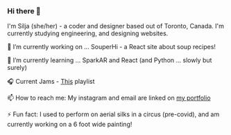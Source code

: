 ### Hi there 👋

I'm Silja (she/her) - a coder and designer based out of Toronto, Canada. I'm currently studying engineering, and designing websites.


🔭 I’m currently working on ...  SouperHi - a React site about soup recipes!

🌱 I’m currently learning ...  SparkAR and React (and Python ... slowly but surely)

🎧 Current Jams - <a href = "https://open.spotify.com/playlist/4YEU1ouKgP4HDPqoYOD2cm?si=7c81a3jBS4ikVmyL42lUJA"> This</a> playlist

📫 How to reach me: My instagram and email are linked on <a href = "https://www.siljawalenius.com/" > my portfolio </a>

⚡ Fun fact: I used to perform on aerial silks in a circus (pre-covid), and am currently working on a 6 foot wide painting! 
